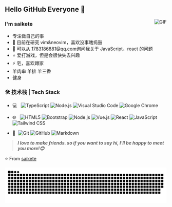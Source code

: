 ## Hello GitHub Everyone 👋

<!-- [![博客搭建交流群](https://img.shields.io/badge/博客搭建QQ群-422625065-red.svg "博客搭建交流群")](https://jq.qq.com/?_wv=1027&k=58Ypj9z "博客搭建交流群") -->
<!-- [![webkettle交流群](https://img.shields.io/badge/webkettle交流群-487063343-red.svg "webkettle交流群")](https://jq.qq.com/?_wv=1027&k=55kiWBY "webkettle交流群") -->
<!-- [![Mail Badge](https://img.shields.io/badge/-joeysiwei@gmail.com-c14438?style=flat&logo=Gmail&logoColor=white&link=mailto:joeysiwei@gmail.com)](mailto:joeysiwei@gmail.com) -->
<img align="right" alt="GIF" src="https://raw.githubusercontent.com/JoeyBling/JoeyBling/master/pic/pusheencode.gif" />

### I'm saikete

- 专注做自己的事
- 🌱 目前在研究 vim&neovim，喜欢没事瞎捣鼓
- 💬 可以从 [1783186881@qq.com](mailto:1783186881@qq.com)询问我关于
  JavaScript，react 的问题
- ⭐ 爱打游戏，但是会很快失去兴趣
- ⚡ 宅，喜欢蹲家
- 羊肉串 羊排 羊三香
- 健身

### 🛠 技术栈 | Tech Stack

- 💻 &#160;
  ![TypeScript](https://img.shields.io/badge/TypeScript-333333?style=flat-square&logo=TypeScript&logoColor=ffffff)
  ![Node.js](https://img.shields.io/badge/Node.js-333333?style=flat-square&logo=Node.js&logoColor=fff)
  ![Visual Studio Code](https://img.shields.io/badge/Visual%20Studio%20Code-333333?style=flat-square&logo=Visual-Studio-Code&logoColor=fff)
  ![Google Chrome](https://img.shields.io/badge/Google%20Chrome-333333?style=flat-square&logo=Google-Chrome&logoColor=fff)

- 🌐 &#160;
  ![HTML5](https://img.shields.io/badge/-HTML5-333333?style=flat-square&logo=HTML5)
  ![Bootstrap](https://img.shields.io/badge/-Bootstrap-333333?style=flat-square&logo=bootstrap&logoColor=fff)
  ![Node.js](https://img.shields.io/badge/-Node.js-333333?style=flat-square&logo=node.js)
  ![Vue.js](https://img.shields.io/badge/-VueJS-333333?style=flat-square&logo=Vue.js)
  ![React](https://img.shields.io/badge/React-333333?style=flat-square&logo=React&logoColor=fff)
  ![JavaScript](https://img.shields.io/badge/JavaScript-343434?style=flat-square&logo=JavaScript&logoColor=F7DF1E)
  ![Tailwind CSS](https://img.shields.io/badge/Tailwind%20CSS-333333?style=flat-square&logo=Tailwind-CSS&logoColor=fff)

<!-- - 🛢 &#160; ![MySQL](https://img.shields.io/badge/-MySQL-333333?style=flat-square&logo=mysql)
![MongoDB](https://img.shields.io/badge/-MongoDB-333333?style=flat-square&logo=mongodb)
![Oracle](https://img.shields.io/badge/-Oracle-333333?style=flat-square&logo=Oracle) -->

- 🔧
  &#160;![Git](https://img.shields.io/badge/-Git-333333?style=flat-square&logo=git)
  ![GitHub](https://img.shields.io/badge/-GitHub-333333?style=flat-square&logo=github)
  ![Markdown](https://img.shields.io/badge/-Markdown-333333?style=flat-square&logo=markdown)

<!-- ### 开源项目 -->
<!-- - [基于SpringBoot + Shiro + MyBatisPlus的权限管理框架](https://github.com/JoeyBling/bootplus) -->
<!-- - [一个简洁优雅的hexo主题](https://github.com/JoeyBling/hexo-theme-yilia-plus) -->
<!-- - [hexo-theme-yilia-plus配置Demo](https://github.com/JoeyBling/yilia-plus-demo) -->
<!-- - [自动为hexo中的图片映射绝对路径](https://github.com/JoeyBling/hexo-filter-image) -->
<!-- - [✏️✏️Java软件工程师简历](https://github.com/JoeyBling/cv) -->
<!-- - [一款简洁优雅的VuePress主题](https://github.com/JoeyBling/vuepress-theme-yilia-plus) -->
<!-- - [VuePress集成Live2D看板娘](https://github.com/JoeyBling/vuepress-plugin-helper-live2d) -->
<!-- - [VuePress集成Gitalk](https://github.com/JoeyBling/vuepress-plugin-mygitalk) -->
<!-- - [不蒜子访问量统计功能](https://github.com/JoeyBling/busuanzi.pure.js) -->
<!-- - [在`npm install`后提示用户消息或捐赠](https://github.com/JoeyBling/openteam-postinstall)  -->

<!--  ### 关于我 -->
<!-- - [技术笔记](https://zhousiwei.gitee.io/ibooks/) -->
<!-- - [CSDN](https://zhousiwei.blog.csdn.net/) -->
<!-- - [微博](http://weibo.com/jayinfo)  -->

> _**I love to make friends. so if you want to say hi, I'll be happy to meet you
> more!😊**_

⭐️ From [saikete](https://github.com/ssikete/saikete)

<!-- **saikete/saikete** is a ✨ _special_ ✨ repository because its `README.md` -->
<!-- (this file) appears on your GitHub profile. -->
<picture>
  <source media="(prefers-color-scheme: dark)" srcset="https://raw.githubusercontent.com/saikete/saikete/output/github-contribution-grid-snake-dark.svg">
  <source media="(prefers-color-scheme: light)" srcset="https://raw.githubusercontent.com/saikete/saikete/output/github-contribution-grid-snake.svg">
  <img alt="github contribution grid snake animation" src="https://raw.githubusercontent.com/saikete/saikete/output/github-contribution-grid-snake.svg">
</picture>
<!-- Here are some ideas to get you started: -->

<!-- - 🔭 I’m currently working on ... -->
<!-- - 🌱 I’m currently learning ... -->
<!-- - 👯 I’m looking to collaborate on ... -->
<!-- - 🤔 I’m looking for help with ... -->
<!-- - 💬 Ask me about ... -->
<!-- - 📫 How to reach me: ... -->
<!-- - 😄 Pronouns: ... -->
<!-- - ⚡ Fun fact: ... -->
